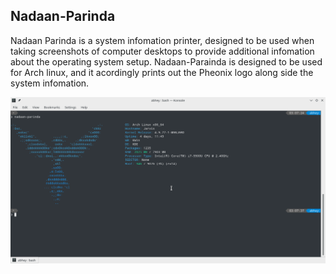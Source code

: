 Nadaan-Parinda
-----

Nadaan Parinda is a system infomation printer, designed to be used when taking screenshots of computer desktops to provide additional infomation about the operating system setup. Nadaan-Parainda is designed to be used for Arch linux, and it acordingly prints out the Pheonix logo along side the system infomation.

![Nadaan-Parinda](https://github.com/Abhey/Nadaan-Parinda/blob/master/Screenshot_20180207_030850.png?raw=true)
